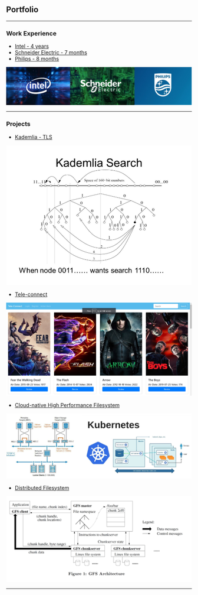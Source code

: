 ## Portfolio

---

### Work Experience 

 - [Intel - 4 years](/intel)
 - [Schneider Electric - 7 months](/schneider)
 - [Philips - 8 months](/philips)


<img src="images/company_thumbnail.jpg?raw=true"/>

---

### Projects

- [Kademlia - TLS](https://github.com/nakulvr/Kademlia_TLS)


<img src="images/kademlia.jpg?raw=true"/>


- [Tele-connect](https://github.com/nakulvr/tele-connect-angular)


<img src="images/tele-connect.jpg?raw=true"/>


- [Cloud-native High Performance Filesystem](https://github.com/BU-NU-CLOUD-F19/Cloud-Native_high-performance_computing)


<img src="images/cloud-kubernetes.jpg?raw=true"/>


- [Distributed Filesystem](https://github.com/nakulvr/GDFS)


<img src="images/gdfs.jpg?raw=true"/>


---
